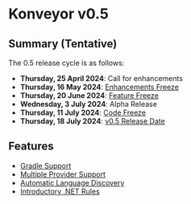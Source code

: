 # Konveyor v0.5

## Summary (Tentative)

The 0.5 release cycle is as follows:

- **Thursday, 25 April 2024**: Call for enhancements
- **Thursday, 16 May 2024**: [Enhancements Freeze](../release_phases.md#enhancements-freeze)
- **Thursday, 20 June 2024**: [Feature Freeze](../release_phases.md#feature-freeze)
- **Wednesday, 3 July 2024**: Alpha Release
- **Thursday, 11 July 2024**: [Code Freeze](../release_phases.md#code-freeze)
- **Thursday, 18 July 2024**: [v0.5 Release Date](../release_phases.md#release-date)

## Features

* [Gradle Support](https://github.com/konveyor/analyzer-lsp/issues/477)
* [Multiple Provider Support](https://github.com/konveyor/enhancements/issues/155)
* [Automatic Language Discovery](https://github.com/konveyor/enhancements/issues/170)
* [Introductory .NET Rules](https://github.com/konveyor/enhancements/issues/169)
